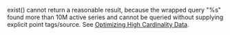 exist() cannot return a reasonable result, because the wrapped query \"%s\" found more than 10M active series
and cannot be queried without supplying explicit point tags/source. See [Optimizing 
High Cardinality Data](https://docs.wavefront.com/cardinality.html#optimizing-high-cardinality-data).